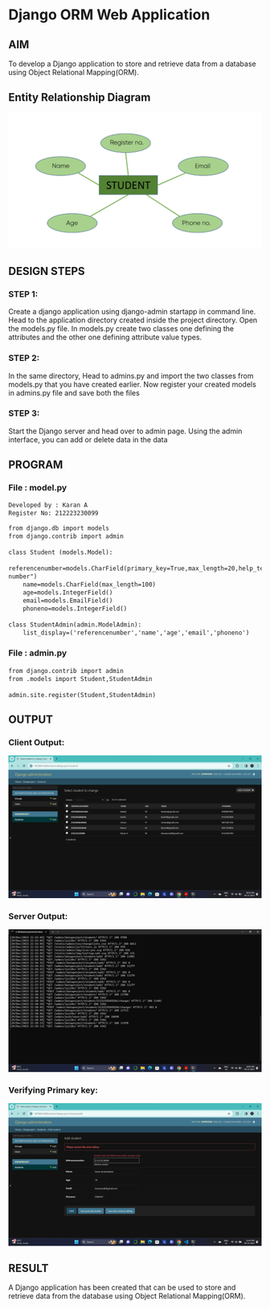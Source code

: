 # Django ORM Web Application

## AIM
To develop a Django application to store and retrieve data from a database using Object Relational Mapping(ORM).

## Entity Relationship Diagram

![image](ER.png)

## DESIGN STEPS

### STEP 1:
Create a django application using django-admin startapp in command line. Head to the application directory created inside the project directory. Open the models.py file. In models.py create two classes one defining the attributes and the other one defining attribute value types.

### STEP 2:
In the same directory, Head to admins.py and import the two classes from models.py that you have created earlier. Now register your created models in admins.py file and save both the files

### STEP 3:
Start the Django server and head over to admin page. Using the admin interface, you can add or delete data in the data

## PROGRAM
### File : model.py
```
Developed by : Karan A
Register No: 212223230099
```
```
from django.db import models
from django.contrib import admin

class Student (models.Model):
    referencenumber=models.CharField(primary_key=True,max_length=20,help_text="reference number")
    name=models.CharField(max_length=100)
    age=models.IntegerField()
    email=models.EmailField()
    phoneno=models.IntegerField()

class StudentAdmin(admin.ModelAdmin):
    list_display=('referencenumber','name','age','email','phoneno')
```
### File : admin.py
```
from django.contrib import admin
from .models import Student,StudentAdmin

admin.site.register(Student,StudentAdmin)
```


## OUTPUT
### Client Output:
![image](Clientoutput.png)
### Server Output:
![image](Serveroutput.png)
### Verifying Primary key:
![image](verification.png)


## RESULT
A Django application has been created that can be used to store and retrieve data from the database using Object Relational Mapping(ORM).
